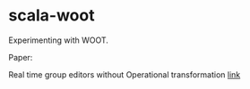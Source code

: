 # scala-woot
Experimenting with WOOT.

Paper:

Real time group editors without Operational transformation [link](https://hal.inria.fr/inria-00071240/documen)
